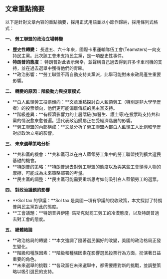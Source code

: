 ## 文章重點摘要

以下是針對文章內容的重點摘要，採用正式用語並以小節作歸納，採用條列式格式：

**一、 勞工聯盟的政治立場轉變**

*   **歷史性轉變：** 長達五、六十年來，國際卡車運輸隊伍工會(Teamsters)一向支持民主黨。此次該工會未支持民主黨，是一項歷史性事件。
*   **特朗普的態度：** 特朗普對此表示榮幸，並聲稱自己過去得到許多卡車司機的支持，並在過去選舉中獲得他們的青睞。
*   **政治影響：**勞工聯盟不再自動支持某黨派，此舉可能對未來政局產生重要影響。

**二、 轉變的原因：階級動力與投票模式**

*   **白人藍領勞工投票傾向：**文章重點探討白人藍領勞工（特別是非大學學歷者）的投票傾向，他們更可能偏離傳統的民主黨支持。
*   **階級差異：**有經濟影響力的上層階級(如醫生、護士等)在投票時支持共和黨的情況愈來愈普遍。這代表政治歸屬正在受經濟階層的影響。
*   **勞工聯盟的內部構成：**文章分析了勞工聯盟內部白人藍領工人比例和學歷對於政治立場的影響。

**三、 未來選舉策略分析**

*   **共和黨的機會：**共和黨可以在白人藍領勞工集中的勞工聯盟找到擴大選民基礎的機會。
*   **特朗普的策略：**特朗普過去對勞工聯盟的態度以及與某些工會領導人物的摩擦，可能成為未來策略部署的考量。
*   **民主黨的調整：**民主黨可能需要重新思考如何吸引白人藍領勞工的選票。

**四、 對政治議題的影響**
*   **Sol tax 的爭議：**Sol tax 是美國一項有爭議的稅收政策，本文探討了特朗普與民主黨對此的態度。
*  **工會議題：**特朗普與伊隆· 馬斯克就罷工勞工的冷漠態度，以及特朗普過去對工會的態度。

**五、 總體結論**

*   **政治格局的轉變：**本文強調了隨著選民偏好的改變，美國的政治格局正發生變化。
*   **階級和種族因素：**階級和種族因素在影響選民投票行為方面，扮演著日益重要的角色。
*   **未來選舉的挑戰：**各政黨在未來選舉中，都需要應對新的挑戰，並調整策略以吸引選民的支持。